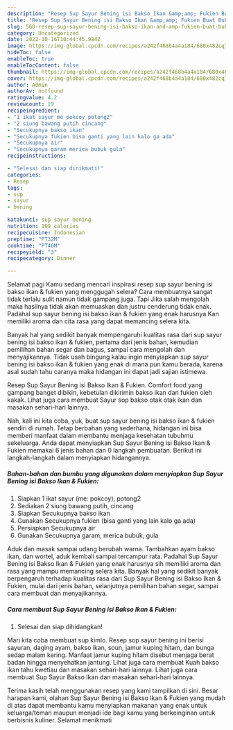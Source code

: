 ```yaml
---
description: "Resep Sup Sayur Bening isi Bakso Ikan &amp;amp; Fukien Buat Buka Puasa"
title: "Resep Sup Sayur Bening isi Bakso Ikan &amp;amp; Fukien Buat Buka Puasa"
slug: 560-resep-sup-sayur-bening-isi-bakso-ikan-and-amp-fukien-buat-buka-puasa
category: Uncategorized
date: 2022-10-16T10:44:45.984Z
image: https://img-global.cpcdn.com/recipes/a242f468b4a4a184/680x482cq70/sup-sayur-bening-isi-bakso-ikan-fukien-foto-resep-utama.jpg
hideToc: false
enableToc: true
enableTocContent: false
thumbnail: https://img-global.cpcdn.com/recipes/a242f468b4a4a184/680x482cq70/sup-sayur-bening-isi-bakso-ikan-fukien-foto-resep-utama.jpg
cover: https://img-global.cpcdn.com/recipes/a242f468b4a4a184/680x482cq70/sup-sayur-bening-isi-bakso-ikan-fukien-foto-resep-utama.jpg
author: Admin
authorAv: notfound
ratingvalue: 4.2
reviewcount: 19
recipeingredient:
- "1 ikat sayur me pokcoy potong2"
- "2 siung bawang putih cincang"
- "Secukupnya bakso ikan"
- "Secukupnya fukien bisa ganti yang lain kalo ga ada"
- "Secukupnya air"
- "Secukupnya garam merica bubuk gula"
recipeinstructions:

- "Selesai dan siap dinikmati!"
categories:
- Resep
tags:
- sup
- sayur
- bening

katakunci: sup sayur bening 
nutrition: 199 calories
recipecuisine: Indonesian
preptime: "PT32M"
cooktime: "PT40M"
recipeyield: "3"
recipecategory: Dinner

---
```



Selamat pagi Kamu sedang mencari inspirasi resep sup sayur bening isi bakso ikan &amp; fukien yang menggugah selera? Cara membuatnya sangat tidak terlalu sulit namun tidak gampang juga. Tapi Jika salah mengolah maka hasilnya tidak akan memuaskan dan justru cenderung tidak enak. Padahal sup sayur bening isi bakso ikan &amp; fukien yang enak harusnya Kan memiliki aroma dan cita rasa yang dapat memancing selera kita.


Banyak hal yang sedikit banyak mempengaruhi kualitas rasa dari sup sayur bening isi bakso ikan &amp; fukien, pertama dari jenis bahan, kemudian pemilihan bahan segar dan bagus, sampai cara mengolah dan menyajikannya. Tidak usah bingung kalau ingin menyiapkan sup sayur bening isi bakso ikan &amp; fukien yang enak di mana pun kamu berada, karena asal sudah tahu caranya maka hidangan ini dapat jadi sajian istimewa.

Resep Sup Sayur Bening isi Bakso Ikan &amp; Fukien. Comfort food yang gampang banget dibikin, kebetulan dikirimin bakso ikan dan fukien oleh kakak. Lihat juga cara membuat Sayur sop bakso otak otak ikan dan masakan sehari-hari lainnya.


Nah, kali ini kita coba, yuk, buat sup sayur bening isi bakso ikan &amp; fukien sendiri di rumah. Tetap berbahan yang sederhana, hidangan ini bisa memberi manfaat dalam membantu menjaga kesehatan tubuhmu sekeluarga. Anda dapat menyiapkan Sup Sayur Bening isi Bakso Ikan &amp; Fukien memakai 6 jenis bahan dan 0 langkah pembuatan. Berikut ini langkah-langkah dalam menyiapkan hidangannya.

<!--inarticleads1-->

##### Bahan-bahan dan bumbu yang digunakan dalam menyiapkan Sup Sayur Bening isi Bakso Ikan &amp; Fukien:

1. Siapkan 1 ikat sayur (me: pokcoy), potong2
1. Sediakan 2 siung bawang putih, cincang
1. Siapkan Secukupnya bakso ikan
1. Gunakan Secukupnya fukien (bisa ganti yang lain kalo ga ada)
1. Persiapkan Secukupnya air
1. Gunakan Secukupnya garam, merica bubuk, gula


Aduk dan masak sampai udang berubah warna. Tambahkan ayam bakso ikan, dan wortel, aduk kembali sampai tercampur rata. Padahal Sup Sayur Bening isi Bakso Ikan &amp; Fukien yang enak harusnya sih memiliki aroma dan rasa yang mampu memancing selera kita. Banyak hal yang sedikit banyak berpengaruh terhadap kualitas rasa dari Sup Sayur Bening isi Bakso Ikan &amp; Fukien, mulai dari jenis bahan, selanjutnya pemilihan bahan segar, sampai cara membuat dan menyajikannya. 

<!--inarticleads2-->

##### Cara membuat Sup Sayur Bening isi Bakso Ikan &amp; Fukien:


1. Selesai dan siap dihidangkan!

Mari kita coba membuat sup kimlo. Resep sop sayur bening ini berisi sayuran, daging ayam, bakso ikan, soun, jamur kuping hitam, dan bunga sedap malam kering. Manfaat jamur kuping hitam disebut menjaga berat badan hingga menyehatkan jantung. Lihat juga cara membuat Kuah bakso ikan tahu kwetiau dan masakan sehari-hari lainnya. Lihat juga cara membuat Sup Sayur Bakso Ikan dan masakan sehari-hari lainnya. 

Terima kasih telah menggunakan resep yang kami tampilkan di sini. Besar harapan kami, olahan Sup Sayur Bening isi Bakso Ikan &amp; Fukien yang mudah di atas dapat membantu kamu menyiapkan makanan yang enak untuk keluarga/teman maupun menjadi ide bagi kamu yang berkeinginan untuk berbisnis kuliner. Selamat menikmati
